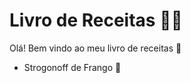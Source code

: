 # Livro de Receitas :woman_cook:

Olá! Bem vindo ao meu livro de receitas :wave:

- Strogonoff de Frango :chicken:

  

